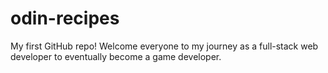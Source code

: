 # odin-recipes
My first GitHub repo!
Welcome everyone to my journey as a full-stack web developer to eventually become a game developer.
